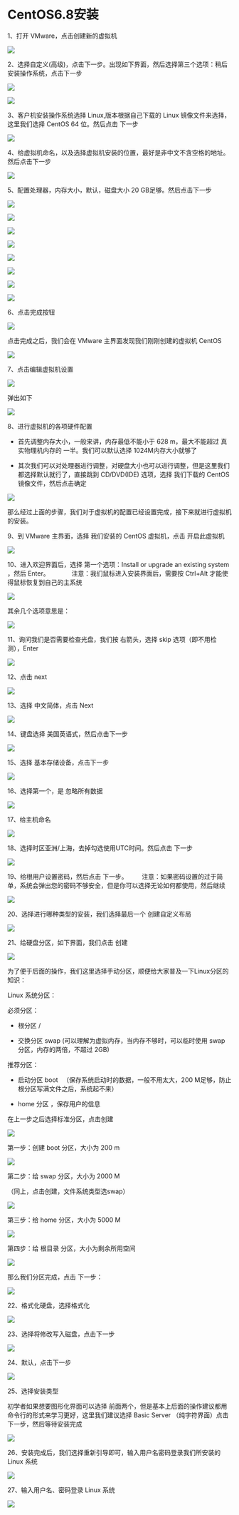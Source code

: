 # CentOS6.8安装

1、打开 VMware，点击创建新的虚拟机

![](./images/2019-06-28_212144.png)

2、选择自定义(高级)，点击下一步。出现如下界面，然后选择第三个选项：稍后安装操作系统，点击下一步

![](./images/2019-06-28_212309.png)

![](./images/2019-06-28_212355.png)

3、客户机安装操作系统选择 Linux,版本根据自己下载的 Linux 镜像文件来选择，这里我们选择 CentOS 64 位。然后点击 下一步

![](./images/2019-06-28_212457.png)

4、给虚拟机命名，以及选择虚拟机安装的位置，最好是非中文不含空格的地址。然后点击下一步

![](./images/2019-06-28_212559.png)

5、配置处理器，内存大小，默认，磁盘大小 20 GB足够。然后点击下一步

![](./images/2019-06-28_212756.png)

![](./images/2019-06-28_212825.png)

![](./images/2019-06-28_212853.png)

![](./images/2019-06-28_212918.png)

![](./images/2019-06-28_212949.png)

![](./images/2019-06-28_213032.png)

![](./images/2019-06-28_213101.png)

![](./images/2019-06-28_213157.png)

6、点击完成按钮

![](./images/2019-06-28_213240.png)

点击完成之后，我们会在 VMware 主界面发现我们刚刚创建的虚拟机 CentOS

![](./images/2019-06-28_213445.png)

7、点击编辑虚拟机设置

![](./images/2019-06-28_213615.png)

弹出如下

![](./images/2019-06-28_213720.png)

8、进行虚拟机的各项硬件配置

- 首先调整内存大小，一般来讲，内存最低不能小于 628 m，最大不能超过 真实物理机内存的 一半。我们可以默认选择 1024M内存大小就够了

- 其次我们可以对处理器进行调整，对硬盘大小也可以进行调整，但是这里我们都选择默认就行了，直接跳到 CD/DVD(IDE) 选项，选择 我们下载的 CentOS 镜像文件，然后点击确定

![](./images/2019-06-28_214540.png)

那么经过上面的步骤，我们对于虚拟机的配置已经设置完成，接下来就进行虚拟机的安装。

9、到 VMware 主界面，选择 我们安装的 CentOS 虚拟机，点击 开启此虚拟机

![](./images/2019-06-28_214104.png)

10、进入欢迎界面后，选择 第一个选项：Install or upgrade an existing system ，然后 Enter。
　　　  注意：我们鼠标进入安装界面后，需要按 Ctrl+Alt 才能使得鼠标恢复到自己的主系统

![](./images/2019-06-28_214828.png)

其余几个选项意思是：

![](./images/1143950-20180718225410457-1135731839.png)

11、询问我们是否需要检查光盘，我们按 右箭头，选择 skip 选项（即不用检测），Enter

![](./images/2019-06-28_215131.png)

12、点击 next

![](./images/2019-06-28_215254.png)

13、选择 中文简体，点击 Next

![](./images/2019-06-28_215421.png)

14、键盘选择 美国英语式，然后点击下一步

![](./images/2019-06-28_215518.png)

15、选择 基本存储设备，点击下一步

![](./images/2019-06-28_215607.png)

16、选择第一个，是 忽略所有数据

![](./images/2019-06-28_215705.png)

17、给主机命名

![](./images/2019-06-28_215752.png)

18、选择时区亚洲/上海，去掉勾选使用UTC时间。然后点击 下一步

![](./images/2019-06-28_215857.png)

19、给根用户设置密码，然后点击 下一步。
　　注意：如果密码设置的过于简单，系统会弹出您的密码不够安全，但是你可以选择无论如何都使用，然后继续

![](./images/2019-06-28_215958.png)

20、选择进行哪种类型的安装，我们选择最后一个 创建自定义布局

![](./images/2019-06-28_220116.png)

21、给硬盘分区，如下界面，我们点击 创建

![](./images/2019-06-28_220303.png)

为了便于后面的操作，我们这里选择手动分区，顺便给大家普及一下Linux分区的知识：

Linux 系统分区：

必须分区：

- 根分区  /

- 交换分区 swap   (可以理解为虚拟内存，当内存不够时，可以临时使用 swap 分区，内存的两倍，不超过 2GB)

推荐分区：

- 启动分区 boot 　（保存系统启动时的数据，一般不用太大，200 M足够，防止根分区写满文件之后，系统起不来）

- home 分区 ，保存用户的信息

在上一步之后选择标准分区，点击创建

![](./images/2019-06-28_220551.png)

第一步：创建 boot 分区，大小为 200 m

![](./images/2019-06-28_220707.png)

第二步：给 swap 分区，大小为 2000 M

（同上，点击创建，文件系统类型选swap）

![](./images/2019-06-28_220859.png)

第三步：给 home 分区，大小为 5000 M

![](./images/2019-06-28_221013.png)

第四步：给 根目录 分区，大小为剩余所用空间

![](./images/2019-06-28_221120.png)

那么我们分区完成，点击 下一步：

![](./images/2019-06-28_221245.png)

22、格式化硬盘，选择格式化

![](./images/2019-06-28_221327.png)

23、选择将修改写入磁盘，点击下一步

![](./images/2019-06-28_221408.png)

24、默认，点击下一步

![](./images/2019-06-28_221510.png)

25、选择安装类型

初学者如果想要图形化界面可以选择 前面两个，但是基本上后面的操作建议都用命令行的形式来学习更好，这里我们建议选择 Basic Server （纯字符界面）点击下一步，然后等待安装完成

![](./images/2019-06-28_221649.png)

26、安装完成后，我们选择重新引导即可，输入用户名密码登录我们所安装的 Linux 系统

![](./images/2019-06-28_222503.png)

27、输入用户名、密码登录 Linux 系统

![](./images/2019-06-28_222731.png)

